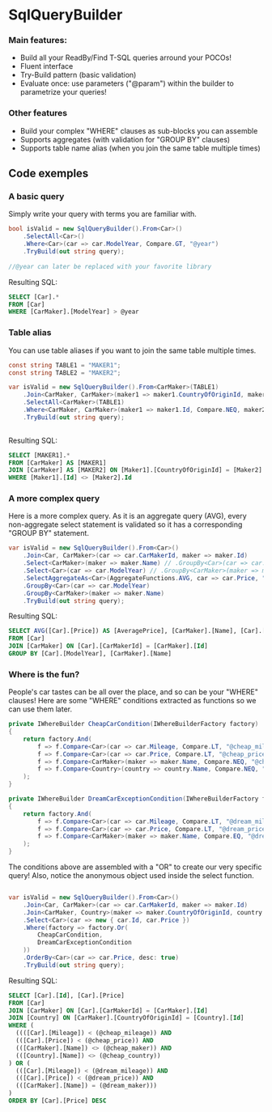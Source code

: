# SqlQueryBuilder

### Main features:
  - Build all your ReadBy/Find T-SQL queries arround your POCOs!
  - Fluent interface
  - Try-Build pattern (basic validation)
  - Evaluate once: use parameters ("@param") within the builder to parametrize your queries!
  
### Other features
  - Build your complex "WHERE" clauses as sub-blocks you can assemble
  - Supports aggregates (with validation for "GROUP BY" clauses)
  - Supports table name alias (when you join the same table multiple times)

## Code exemples

### A basic query

Simply write your query with terms you are familiar with.
```c#
bool isValid = new SqlQueryBuilder().From<Car>()
    .SelectAll<Car>()
    .Where<Car>(car => car.ModelYear, Compare.GT, "@year")
    .TryBuild(out string query);
    
//@year can later be replaced with your favorite library
```
Resulting SQL:
```sql
SELECT [Car].* 
FROM [Car]
WHERE [CarMaker].[ModelYear] > @year
```

### Table alias

You can use table aliases if you want to join the same table multiple times.

```c#
const string TABLE1 = "MAKER1";
const string TABLE2 = "MAKER2";

var isValid = new SqlQueryBuilder().From<CarMaker>(TABLE1)
    .Join<CarMaker, CarMaker>(maker1 => maker1.CountryOfOriginId, maker2 => maker2.CountryOfOriginId, TABLE1, TABLE2)
    .SelectAll<CarMaker>(TABLE1)
    .Where<CarMaker, CarMaker>(maker1 => maker1.Id, Compare.NEQ, maker2 => maker2.Id, TABLE1, TABLE2)
    .TryBuild(out string query);
    
```
Resulting SQL:
```sql
SELECT [MAKER1].* 
FROM [CarMaker] AS [MAKER1]
JOIN [CarMaker] AS [MAKER2] ON [Maker1].[CountryOfOriginId] = [Maker2].[CountryOfOriginId]
WHERE [Maker1].[Id] <> [Maker2].Id
```

### A more complex query

Here is a more complex query. As it is an aggregate query (AVG), every non-aggregate select statement is validated so it has a corresponding "GROUP BY" statement.
```c#
var isValid = new SqlQueryBuilder().From<Car>()
    .Join<Car, CarMaker>(car => car.CarMakerId, maker => maker.Id)
    .Select<CarMaker>(maker => maker.Name) // .GroupBy<Car>(car => car.ModelYear)
    .Select<Car>(car => car.ModelYear) // .GroupBy<CarMaker>(maker => maker.Name)
    .SelectAggregateAs<Car>(AggregateFunctions.AVG, car => car.Price, "AveragePrice")
    .GroupBy<Car>(car => car.ModelYear)
    .GroupBy<CarMaker>(maker => maker.Name)
    .TryBuild(out string query);
```
Resulting SQL:
```sql
SELECT AVG([Car].[Price]) AS [AveragePrice], [CarMaker].[Name], [Car].[ModelYear] 
FROM [Car]
JOIN [CarMaker] ON [Car].[CarMakerId] = [CarMaker].[Id]
GROUP BY [Car].[ModelYear], [CarMaker].[Name]
```

### Where is the fun?

People's car tastes can be all over the place, and so can be your "WHERE" clauses! Here are some "WHERE" conditions extracted as functions so we can use them later.
```c#
private IWhereBuilder CheapCarCondition(IWhereBuilderFactory factory)
{
    return factory.And(
        f => f.Compare<Car>(car => car.Mileage, Compare.LT, "@cheap_mileage"),
        f => f.Compare<Car>(car => car.Price, Compare.LT, "@cheap_price"),
        f => f.Compare<CarMaker>(maker => maker.Name, Compare.NEQ, "@cheap_name"),
        f => f.Compare<Country>(country => country.Name, Compare.NEQ, "@cheap_country")
    );
}

private IWhereBuilder DreamCarExceptionCondition(IWhereBuilderFactory factory)
{
    return factory.And(
        f => f.Compare<Car>(car => car.Mileage, Compare.LT, "@dream_mileage"),
        f => f.Compare<Car>(car => car.Price, Compare.LT, "@dream_price"),
        f => f.Compare<CarMaker>(maker => maker.Name, Compare.EQ, "@dream_maker"),
    );
}
```
The conditions above are assembled with a "OR" to create our very specific query! Also, notice the anonymous object used inside the select function.
```c#

var isValid = new SqlQueryBuilder().From<Car>()
    .Join<Car, CarMaker>(car => car.CarMakerId, maker => maker.Id)
    .Join<CarMaker, Country>(maker => maker.CountryOfOriginId, country => country.Id)
    .Select<Car>(car => new { car.Id, car.Price })
    .Where(factory => factory.Or(
        CheapCarCondition,
        DreamCarExceptionCondition
    ))
    .OrderBy<Car>(car => car.Price, desc: true)
    .TryBuild(out string query);
```

Resulting SQL:
```sql
SELECT [Car].[Id], [Car].[Price] 
FROM [Car] 
JOIN [CarMaker] ON [Car].[CarMakerId] = [CarMaker].[Id] 
JOIN [Country] ON [CarMaker].[CountryOfOriginId] = [Country].[Id] 
WHERE (
  ((([Car].[Mileage]) < (@cheap_mileage)) AND 
  (([Car].[Price]) < (@cheap_price)) AND
  (([CarMaker].[Name]) <> (@cheap_maker)) AND
  (([Country].[Name]) <> (@cheap_country))
) OR (
  (([Car].[Mileage]) < (@dream_mileage)) AND
  (([Car].[Price]) < (@dream_price)) AND
  (([CarMaker].[Name]) = (@dream_maker)))
)
ORDER BY [Car].[Price] DESC
```
